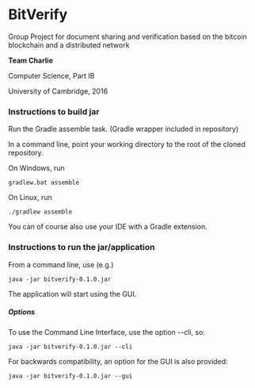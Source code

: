 # BitVerify
Group Project for document sharing and verification based on the bitcoin blockchain and a distributed network

**Team Charlie**

Computer Science, Part IB

University of Cambridge, 2016

### Instructions to build jar
Run the Gradle assemble task. (Gradle wrapper included in repository)

In a command line, point your working directory to the root of the cloned repository.

On Windows, run
```
gradlew.bat assemble
```
On Linux, run
```
./gradlew assemble
```
You can of course also use your IDE with a Gradle extension.

### Instructions to run the jar/application
From a command line, use (e.g.)
```
java -jar bitverify-0.1.0.jar
```
The application will start using the GUI.

##### Options
To use the Command Line Interface, use the option --cli, so:
```
java -jar bitverify-0.1.0.jar --cli
```

For backwards compatibility, an option for the GUI is also provided:
```
java -jar bitverify-0.1.0.jar --gui
```

